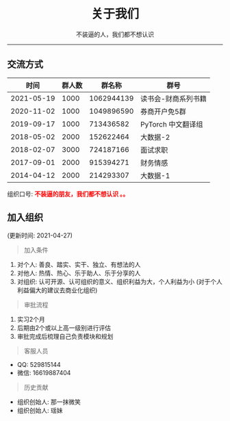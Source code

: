 <h1 align="center">关于我们</h1>
<p align="center">不装逼的人，我们都不想认识</p>

---

## **交流方式**

| 时间 | 群人数  | 群名称  | 群号  | 
| --- | --- | --- | --- |
| 2021-05-19 | 1000 | 1062944139 | 读书会-财商系列书籍 | 
| 2020-11-02 | 1000 | 1049896590 | 券商开户免5群 | 
| 2019-09-17 | 1000 | 713436582  | PyTorch 中文翻译组 | 
| 2018-05-02 | 2000 | 152622464  | 大数据-2 | 
| 2018-02-07 | 3000 | 724187166  | 面试求职 | 
| 2017-09-01 | 2000 | 915394271  | 财务情感 | 
| 2014-04-12 | 2000 | 214293307  | 大数据-1 | 

组织口号: <strong><span style="color: #ff0000;">不装逼的朋友，我们都不想认识 。。</span></strong>

## **加入组织**

(更新时间: 2021-04-27)

> 加入条件

1. 对个人: 善良、踏实、实干、独立、有想法的人
2. 对他人: 热情、热心、乐于助人、乐于分享的人
3. 对组织: 认可开源、认可组织的意义、组织利益为大，个人利益为小 (对于个人利益偏大的建议去商业化组织)

> 审批流程

1. 实习2个月
2. 后期由2个或以上高一级别进行评估
3. 审批完成后梳理自己负责模块和规划

> 客服人员

- QQ: 529815144
- 微信: 16619887404

> 历史贡献

* 组织创始人: 那一抹微笑
* 组织创始人: 瑶妹
